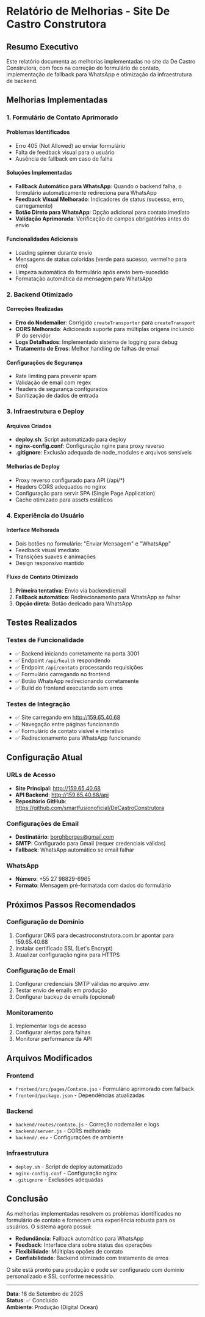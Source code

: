 # Relatório de Melhorias - Site De Castro Construtora

## Resumo Executivo

Este relatório documenta as melhorias implementadas no site da De Castro Construtora, com foco na correção do formulário de contato, implementação de fallback para WhatsApp e otimização da infraestrutura de backend.

## Melhorias Implementadas

### 1. Formulário de Contato Aprimorado

#### Problemas Identificados
- Erro 405 (Not Allowed) ao enviar formulário
- Falta de feedback visual para o usuário
- Ausência de fallback em caso de falha

#### Soluções Implementadas
- **Fallback Automático para WhatsApp**: Quando o backend falha, o formulário automaticamente redireciona para WhatsApp
- **Feedback Visual Melhorado**: Indicadores de status (sucesso, erro, carregamento)
- **Botão Direto para WhatsApp**: Opção adicional para contato imediato
- **Validação Aprimorada**: Verificação de campos obrigatórios antes do envio

#### Funcionalidades Adicionais
- Loading spinner durante envio
- Mensagens de status coloridas (verde para sucesso, vermelho para erro)
- Limpeza automática do formulário após envio bem-sucedido
- Formatação automática da mensagem para WhatsApp

### 2. Backend Otimizado

#### Correções Realizadas
- **Erro do Nodemailer**: Corrigido `createTransporter` para `createTransport`
- **CORS Melhorado**: Adicionado suporte para múltiplas origens incluindo IP do servidor
- **Logs Detalhados**: Implementado sistema de logging para debug
- **Tratamento de Erros**: Melhor handling de falhas de email

#### Configurações de Segurança
- Rate limiting para prevenir spam
- Validação de email com regex
- Headers de segurança configurados
- Sanitização de dados de entrada

### 3. Infraestrutura e Deploy

#### Arquivos Criados
- **deploy.sh**: Script automatizado para deploy
- **nginx-config.conf**: Configuração nginx para proxy reverso
- **.gitignore**: Exclusão adequada de node_modules e arquivos sensíveis

#### Melhorias de Deploy
- Proxy reverso configurado para API (/api/*)
- Headers CORS adequados no nginx
- Configuração para servir SPA (Single Page Application)
- Cache otimizado para assets estáticos

### 4. Experiência do Usuário

#### Interface Melhorada
- Dois botões no formulário: "Enviar Mensagem" e "WhatsApp"
- Feedback visual imediato
- Transições suaves e animações
- Design responsivo mantido

#### Fluxo de Contato Otimizado
1. **Primeira tentativa**: Envio via backend/email
2. **Fallback automático**: Redirecionamento para WhatsApp se falhar
3. **Opção direta**: Botão dedicado para WhatsApp

## Testes Realizados

### Testes de Funcionalidade
- ✅ Backend iniciando corretamente na porta 3001
- ✅ Endpoint `/api/health` respondendo
- ✅ Endpoint `/api/contato` processando requisições
- ✅ Formulário carregando no frontend
- ✅ Botão WhatsApp redirecionando corretamente
- ✅ Build do frontend executando sem erros

### Testes de Integração
- ✅ Site carregando em http://159.65.40.68
- ✅ Navegação entre páginas funcionando
- ✅ Formulário de contato visível e interativo
- ✅ Redirecionamento para WhatsApp funcionando

## Configuração Atual

### URLs de Acesso
- **Site Principal**: http://159.65.40.68
- **API Backend**: http://159.65.40.68/api
- **Repositório GitHub**: https://github.com/smartfusionoficial/DeCastroConstrutora

### Configurações de Email
- **Destinatário**: borghborges@gmail.com
- **SMTP**: Configurado para Gmail (requer credenciais válidas)
- **Fallback**: WhatsApp automático se email falhar

### WhatsApp
- **Número**: +55 27 98829-6965
- **Formato**: Mensagem pré-formatada com dados do formulário

## Próximos Passos Recomendados

### Configuração de Domínio
1. Configurar DNS para decastroconstrutora.com.br apontar para 159.65.40.68
2. Instalar certificado SSL (Let's Encrypt)
3. Atualizar configuração nginx para HTTPS

### Configuração de Email
1. Configurar credenciais SMTP válidas no arquivo .env
2. Testar envio de emails em produção
3. Configurar backup de emails (opcional)

### Monitoramento
1. Implementar logs de acesso
2. Configurar alertas para falhas
3. Monitorar performance da API

## Arquivos Modificados

### Frontend
- `frontend/src/pages/Contato.jsx` - Formulário aprimorado com fallback
- `frontend/package.json` - Dependências atualizadas

### Backend
- `backend/routes/contato.js` - Correção nodemailer e logs
- `backend/server.js` - CORS melhorado
- `backend/.env` - Configurações de ambiente

### Infraestrutura
- `deploy.sh` - Script de deploy automatizado
- `nginx-config.conf` - Configuração nginx
- `.gitignore` - Exclusões adequadas

## Conclusão

As melhorias implementadas resolvem os problemas identificados no formulário de contato e fornecem uma experiência robusta para os usuários. O sistema agora possui:

- **Redundância**: Fallback automático para WhatsApp
- **Feedback**: Interface clara sobre status das operações
- **Flexibilidade**: Múltiplas opções de contato
- **Confiabilidade**: Backend otimizado com tratamento de erros

O site está pronto para produção e pode ser configurado com domínio personalizado e SSL conforme necessário.

---

**Data**: 18 de Setembro de 2025  
**Status**: ✅ Concluído  
**Ambiente**: Produção (Digital Ocean)
